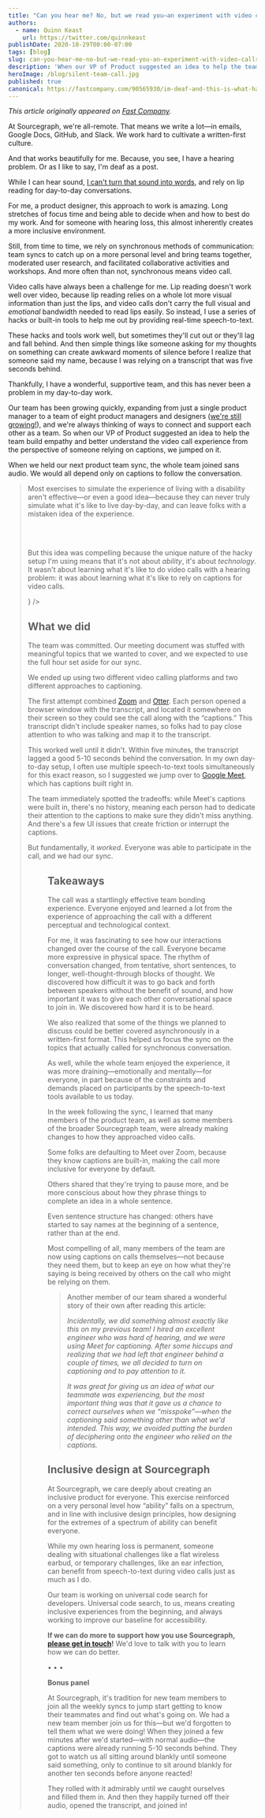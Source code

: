 ```yaml
---
title: "Can you hear me? No, but we read you—an experiment with video calls"
authors:
  - name: Quinn Keast
    url: https://twitter.com/quinnkeast
publishDate: 2020-10-29T00:00-07:00
tags: [blog]
slug: can-you-hear-me-no-but-we-read-you-an-experiment-with-video-calls
description: 'When our VP of Product suggested an idea to help the team build empathy and better understand the video call experience from the perspective of someone relying on captions, we jumped on it.'
heroImage: /blog/silent-team-call.jpg
published: true
canonical: https://fastcompany.com/90565930/im-deaf-and-this-is-what-happens-when-i-get-on-a-zoom-call
---
```


_This article originally appeared on [Fast Company](https://fastcompany.com/90565930/im-deaf-and-this-is-what-happens-when-i-get-on-a-zoom-call)._

At Sourcegraph, we're all-remote. That means we write a lot—in emails, Google Docs, GitHub, and Slack. We work hard to cultivate a written-first culture.

And that works beautifully for me. Because, you see, I have a hearing problem. Or as I like to say, I'm deaf as a post.

While I can hear sound, [I can't turn that sound into words](https://quinnkeast.com/readme#errata), and rely on lip reading for day-to-day conversations.

For me, a product designer, this approach to work is amazing. Long stretches of focus time and being able to decide when and how to best do my work. And for someone with hearing loss, this almost inherently creates a more inclusive environment.

Still, from time to time, we rely on synchronous methods of communication: team syncs to catch up on a more personal level and bring teams together, moderated user research, and facilitated collaborative activities and workshops. And more often than not, synchronous means video call.

Video calls have always been a challenge for me. Lip reading doesn't work well over video, because lip reading relies on a whole lot more visual information than just the lips, and video calls don't carry the full visual and _emotional_ bandwidth needed to read lips easily. So instead, I use a series of hacks or built-in tools to help me out by providing real-time speech-to-text.

These hacks and tools work well, but sometimes they'll cut out or they'll lag and fall behind. And then simple things like someone asking for my thoughts on something can create awkward moments of silence before I realize that someone said my name, because I was relying on a transcript that was five seconds behind.

Thankfully, I have a wonderful, supportive team, and this has never been a problem in my day-to-day work.

Our team has been growing quickly, expanding from just a single product manager to a team of eight product managers and designers ([we're still growing!](https://boards.greenhouse.io/sourcegraph91)), and we're always thinking of ways to connect and support each other as a team. So when our VP of Product suggested an idea to help the team build empathy and better understand the video call experience from the perspective of someone relying on captions, we jumped on it.

When we held our next product team sync, the whole team joined sans audio. We would all depend only on captions to follow the conversation.

<Blockquote
  headline="A quick caution"
  quote={
    <>
      <p className="inline">Most exercises to simulate the experience of living with a disability aren't effective—or even a good idea—because they can never truly simulate what it's like to live day-by-day, and can leave folks with a mistaken idea of the experience.</p>
      <br /><br />
      <p className="inline">But this idea was compelling because the unique nature of the hacky setup I'm using means that it's not about <em>ability</em>, it's about <em>technology</em>. It wasn't about learning what it's like to do video calls with a hearing problem: it was about learning what it's like to rely on captions for video calls.</p>
    </>
  }
/>

## What we did

The team was committed. Our meeting document was stuffed with meaningful topics that we wanted to cover, and we expected to use the full hour set aside for our sync.

We ended up using two different video calling platforms and two different approaches to captioning.

The first attempt combined [Zoom](http://zoom.us/) and [Otter](https://otter.ai). Each person opened a browser window with the transcript, and located it somewhere on their screen so they could see the call along with the “captions.” This transcript didn't include speaker names, so folks had to pay close attention to who was talking and map it to the transcript.

This worked well until it didn't. Within five minutes, the transcript lagged a good 5-10 seconds behind the conversation. In my own day-to-day setup, I often use multiple speech-to-text tools simultaneously for this exact reason, so I suggested we jump over to [Google Meet](https://meet.google.com), which has captions built right in.

The team immediately spotted the tradeoffs: while Meet's captions were built in, there's no history, meaning each person had to dedicate their attention to the captions to make sure they didn't miss anything. And there's a few UI issues that create friction or interrupt the captions.

But fundamentally, it _worked_. Everyone was able to participate in the call, and we had our sync.

<Figure 
  src="/blog/silent-team-call.jpg" 
  alt="The team on the video call" 
/>

## Takeaways

The call was a startlingly effective team bonding experience. Everyone enjoyed and learned a lot from the experience of approaching the call with a different perceptual and technological context.

For me, it was fascinating to see how our interactions changed over the course of the call. Everyone became more expressive in physical space. The rhythm of conversation changed, from tentative, short sentences, to longer, well-thought-through blocks of thought. We discovered how difficult it was to go back and forth between speakers without the benefit of sound, and how important it was to give each other conversational space to join in. We discovered how hard it is to be heard.

We also realized that some of the things we planned to discuss could be better covered asynchronously in a written-first format. This helped us focus the sync on the topics that actually called for synchronous conversation.

As well, while the whole team enjoyed the experience, it was more draining—emotionally and mentally—for everyone, in part because of the constraints and demands placed on participants by the speech-to-text tools available to us today.

In the week following the sync, I learned that many members of the product team, as well as some members of the broader Sourcegraph team, were already making changes to how they approached video calls.

Some folks are defaulting to Meet over Zoom, because they know captions are built-in, making the call more inclusive for everyone by default.

Others shared that they're trying to pause more, and be more conscious about how they phrase things to complete an idea in a whole sentence.

Even sentence structure has changed: others have started to say names at the beginning of a sentence, rather than at the end.

Most compelling of all, many members of the team are now using captions on calls themselves—not because they need them, but to keep an eye on how what they're saying is being received by others on the call who might be relying on them.

<blockquote  className="border-left border-3 border-sky-blue px-4">
<p>Another member of our team shared a wonderful story of their own after reading this article:</p>
<p><em>Incidentally, we did something almost exactly like this on my previous team! I hired an excellent engineer who was hard of hearing, and we were using Meet for captioning. After some hiccups and realizing that we had left that engineer behind a couple of times, we all decided to turn on captioning and to pay attention to it.</em></p>
<p><em>It was great for giving us an idea of what our teammate was experiencing, but the most important thing was that it gave us a chance to correct ourselves when we “misspoke”—when the captioning said something other than what we'd intended. This way, we avoided putting the burden of deciphering onto the engineer who relied on the captions.</em></p>
</blockquote>

## Inclusive design at Sourcegraph

At Sourcegraph, we care deeply about creating an inclusive product for everyone. This exercise reinforced on a very personal level how “ability” falls on a spectrum, and in line with inclusive design principles, how designing for the extremes of a spectrum of ability can benefit everyone.

While my own hearing loss is permanent, someone dealing with situational challenges like a flat wireless earbud, or temporary challenges, like an ear infection, can benefit from speech-to-text during video calls just as much as I do.

Our team is working on universal code search for developers. Universal code search, to us, means creating inclusive experiences from the beginning, and always working to improve our baseline for accessibility.

<p style={{padding: '.75rem 1.25rem', marginTop: '2rem', backgroundColor: '#f2f4f8', borderRadius: '8px', lineHeight: '1.5'}}><strong>If we can do more to support how you   use Sourcegraph, <a href="https://airtable.com/shr2JxrSfqFcySukF?prefill_Source=Blog+post+about+silent+team+call" target="_blank">please get in touch</a>!</strong> We'd love to talk with you to learn how we can do better.</p>

<p className="text-center" style={{color: '#00B4F2', marginTop: '3rem', marginBottom: '1.5rem'}} aria-hidden="true">• • •</p>

**Bonus panel**

At Sourcegraph, it's tradition for new team members to join all the weekly syncs to jump start getting to know their teammates and find out what's going on. We had a new team member join us for this—but we'd forgotten to tell them what we were doing! When they joined a few minutes after we'd started—with normal audio—the captions were already running 5-10 seconds behind. They got to watch us all sitting around blankly until someone said something, only to continue to sit around blankly for another ten seconds before anyone reacted!

They rolled with it admirably until we caught ourselves and filled them in. And then they happily turned off their audio, opened the transcript, and joined in!
